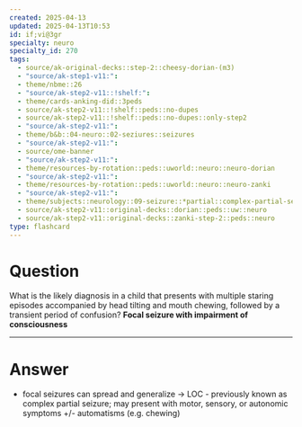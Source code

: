 ```yaml
---
created: 2025-04-13
updated: 2025-04-13T10:53
id: if;vi@3gr
specialty: neuro
specialty_id: 270
tags:
  - source/ak-original-decks::step-2::cheesy-dorian-(m3)
  - "source/ak-step1-v11:": 
  - theme/nbme::26
  - "source/ak-step2-v11::!shelf:": 
  - theme/cards-anking-did::3peds
  - source/ak-step2-v11::!shelf::peds::no-dupes
  - source/ak-step2-v11::!shelf::peds::no-dupes::only-step2
  - "source/ak-step2-v11:": 
  - theme/b&b::04-neuro::02-seziures::seizures
  - "source/ak-step2-v11:": 
  - source/ome-banner
  - "source/ak-step2-v11:": 
  - theme/resources-by-rotation::peds::uworld::neuro::neuro-dorian
  - "source/ak-step2-v11:": 
  - theme/resources-by-rotation::peds::uworld::neuro::neuro-zanki
  - "source/ak-step2-v11:": 
  - theme/subjects::neurology::09-seizure::*partial::complex-partial-seizure
  - source/ak-step2-v11::original-decks::dorian::peds::uw::neuro
  - source/ak-step2-v11::original-decks::zanki-step-2::peds::neuro
type: flashcard
---
```


# Question
What is the likely diagnosis in a child that presents with multiple staring episodes accompanied by head tilting and mouth chewing, followed by a transient period of confusion?   **Focal seizure with impairment of consciousness**

---

# Answer
- focal seizures can spread and generalize → LOC - previously known as complex partial seizure; may present with motor, sensory, or autonomic symptoms +/- automatisms (e.g. chewing)